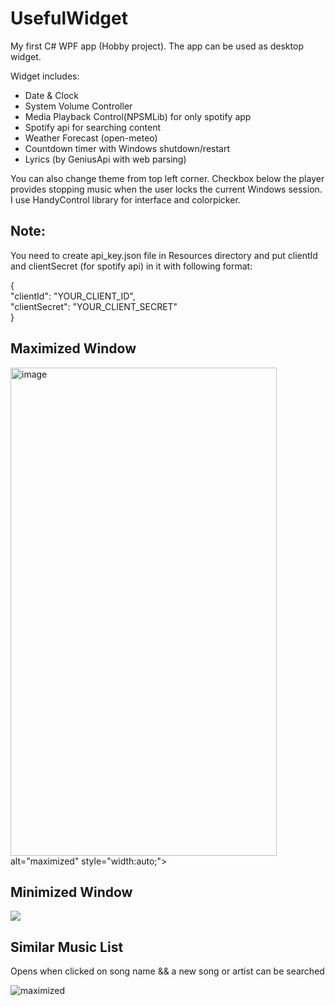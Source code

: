 <!DOCTYPE html>
<html lang="en">
  <head>
    <meta charset="UTF-8">
    <meta name="viewport" content="width=device-width, initial-scale=1.0"> 
    
  </head>

  <body>
    <h1>UsefulWidget</h1>
    <p>My first C# WPF app (Hobby project). The app can be used as desktop widget.</p>
    <p>Widget includes:</p>
    <ul> 
      <li>Date & Clock</li>
      <li>System Volume Controller</li>
      <li>Media Playback Control(NPSMLib) for only spotify app</li>
      <li>Spotify api for searching content</li>
      <li> Weather Forecast (open-meteo)</li>
      <li>Countdown timer with Windows shutdown/restart</li>
      <li>Lyrics (by GeniusApi with web parsing)</li>
    </ul>
    <p> You can also change theme from top left corner. Checkbox below the player provides stopping music when the user locks the current Windows session. I use HandyControl library for interface and colorpicker.</p>
    <h2>Note:</h2>
     <p>You need to create api_key.json file in Resources directory and put clientId and clientSecret (for spotify api) in it with following format: 
       <p> 
    {<br>
    "clientId": "YOUR_CLIENT_ID",
         <br>
    "clientSecret": "YOUR_CLIENT_SECRET"
         <br>
    }
         <br>
     </p>
   <div>
     <h2>Maximized Window</h2>
     <picture>
      <img src=<img width="426" height="781" alt="image" src="https://github.com/user-attachments/assets/ff3e9225-34ee-4969-9425-675156b13dce" />
 alt="maximized" style="width:auto;">
    </picture> 
   </div> 
    <div> 
       <h2>Minimized Window</h2>
      <picture>
        <img src="https://github.com/user-attachments/assets/4886c6ad-ad11-4a9a-84d6-2344a7a2a5de" style="width:auto;">
      </picture>
   </div>
        <div> 
       <h2>Similar Music List</h2>
          <p>Opens when clicked on song name && a new song or artist can be searched</p>
      <picture>
        <img src = "https://github.com/user-attachments/assets/7c4ce1e1-4134-4250-a675-f8c5c3a341e3" alt="maximized" style="width:auto;">
      </picture>
   </div>
  </body>
</html>
